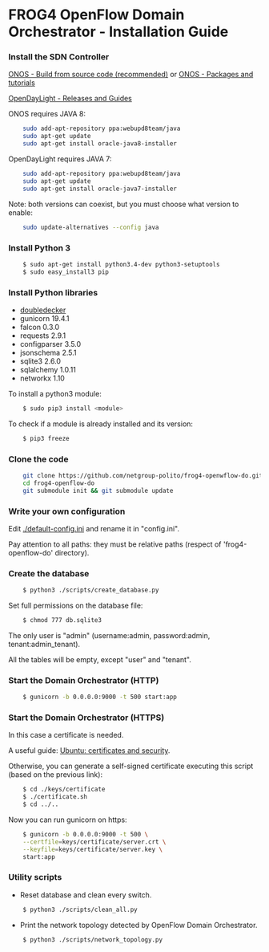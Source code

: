 # FROG4 OpenFlow Domain Orchestrator - Installation Guide

### Install the SDN Controller

[ONOS - Build from source code (recommended)](https://wiki.onosproject.org/display/ONOS/Getting+ONOS#GettingONOS-ONOSSourceCode) or 
[ONOS - Packages and tutorials](https://wiki.onosproject.org/display/ONOS/Download+packages+and+tutorial+VMs)

[OpenDayLight - Releases and Guides](https://www.opendaylight.org/downloads)

ONOS requires JAVA 8:
```sh
	sudo add-apt-repository ppa:webupd8team/java
	sudo apt-get update
	sudo apt-get install oracle-java8-installer
```

OpenDayLight requires JAVA 7:
```sh
	sudo add-apt-repository ppa:webupd8team/java
	sudo apt-get update
	sudo apt-get install oracle-java7-installer
```

Note: both versions can coexist, but you must choose what version to enable:
```sh
	sudo update-alternatives --config java
```


### Install Python 3

```sh
	$ sudo apt-get install python3.4-dev python3-setuptools
	$ sudo easy_install3 pip
```

### Install Python libraries

* [doubledecker](https://github.com/Acreo/DoubleDecker)
* gunicorn 19.4.1
* falcon 0.3.0
* requests 2.9.1
* configparser 3.5.0
* jsonschema 2.5.1
* sqlite3 2.6.0
* sqlalchemy 1.0.11
* networkx 1.10

To install a python3 module:
```sh
	$ sudo pip3 install <module>
```

To check if a module is already installed and its version:
```sh
	$ pip3 freeze
```

### Clone the code

```sh
	git clone https://github.com/netgroup-polito/frog4-openwflow-do.git
	cd frog4-openflow-do
	git submodule init && git submodule update
```

### Write your own configuration

Edit [./default-config.ini](/config/default-config.ini) and rename it in "config.ini".

Pay attention to all paths: they must be relative paths (respect of 'frog4-openflow-do' directory).


### Create the database
```sh
	$ python3 ./scripts/create_database.py
```
Set full permissions on the database file:
```sh
	$ chmod 777 db.sqlite3
```
The only user is "admin" (username:admin, password:admin, tenant:admin_tenant).

All the tables will be empty, except "user" and "tenant".


### Start the Domain Orchestrator (HTTP)
```sh
	$ gunicorn -b 0.0.0.0:9000 -t 500 start:app
```

### Start the Domain Orchestrator (HTTPS)

In this case a certificate is needed.

A useful guide: [Ubuntu: certificates and security](https://help.ubuntu.com/12.04/serverguide/certificates-and-security.html).

Otherwise, you can generate a self-signed certificate executing this script (based on the previous link):
```sh
	$ cd ./keys/certificate
	$ ./certificate.sh
	$ cd ../..
```

Now you can run gunicorn on https:
```sh
	$ gunicorn -b 0.0.0.0:9000 -t 500 \
	--certfile=keys/certificate/server.crt \
	--keyfile=keys/certificate/server.key \
	start:app
```

### Utility scripts

* Reset database and clean every switch.
```sh
	$ python3 ./scripts/clean_all.py
```

* Print the network topology detected by OpenFlow Domain Orchestrator.
```sh
	$ python3 ./scripts/network_topology.py
```
